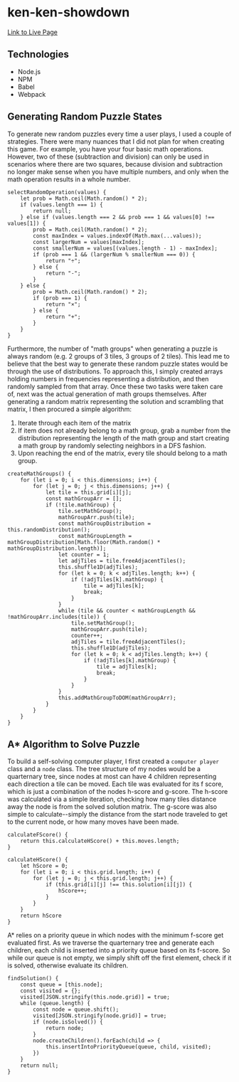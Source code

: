 # ken-ken-showdown

[Link to Live Page](https://shaoevans.github.io/ken-ken-showdown/)


## Technologies

* Node.js
* NPM
* Babel
* Webpack


## Generating Random Puzzle States

To generate new random puzzles every time a user plays, I used a couple of strategies. There were many nuances that I did not plan for when creating this game. For example, you have your four basic math operations. However, two of these (subtraction and division) can only be used in scenarios where there are two squares, because division and subtraction no longer make sense when you have multiple numbers, and only when the math operation results in a whole number. 

```
selectRandomOperation(values) {
    let prob = Math.ceil(Math.random() * 2);
    if (values.length === 1) {
        return null;
    } else if (values.length === 2 && prob === 1 && values[0] !== values[1]) {
        prob = Math.ceil(Math.random() * 2);
        const maxIndex = values.indexOf(Math.max(...values));
        const largerNum = values[maxIndex];
        const smallerNum = values[(values.length - 1) - maxIndex];
        if (prob === 1 && (largerNum % smallerNum === 0)) {
            return "÷";
        } else {
            return "-";
        }
    } else {
        prob = Math.ceil(Math.random() * 2);
        if (prob === 1) {
            return "×";
        } else {
            return "+";
        }
    }
}
```


Furthermore, the number of "math groups" when generating a puzzle is always random (e.g. 2 groups of 3 tiles, 3 groups of 2 tiles). This lead me to believe that the best way to generate these random puzzle states would be through the use of distributions. To approach this, I simply created arrays holding numbers in frequencies representing a distribution, and then randomly sampled from that array. Once these two tasks were taken care of, next was the actual generation of math groups themselves. After generating a random matrix representing the solution and scrambling that matrix, I then procured a simple algorithm:

1. Iterate through each item of the matrix
2. If item does not already belong to a math group, grab a number from the distribution representing the length of the math group and start creating a math group by randomly selecting neighbors in a DFS fashion.
3. Upon reaching the end of the matrix, every tile should belong to a math group.

```
createMathGroups() {
    for (let i = 0; i < this.dimensions; i++) {
        for (let j = 0; j < this.dimensions; j++) {
            let tile = this.grid[i][j];
            const mathGroupArr = [];
            if (!tile.mathGroup) {
                tile.setMathGroup();
                mathGroupArr.push(tile);
                const mathGroupDistribution = this.randomDistribution();
                const mathGroupLength = mathGroupDistribution[Math.floor(Math.random() * mathGroupDistribution.length)];
                let counter = 1;
                let adjTiles = tile.freeAdjacentTiles();
                this.shuffle1D(adjTiles);
                for (let k = 0; k < adjTiles.length; k++) {
                    if (!adjTiles[k].mathGroup) {
                        tile = adjTiles[k];
                        break;
                    }
                }
                while (tile && counter < mathGroupLength && !mathGroupArr.includes(tile)) {
                    tile.setMathGroup();
                    mathGroupArr.push(tile);
                    counter++;
                    adjTiles = tile.freeAdjacentTiles();
                    this.shuffle1D(adjTiles);
                    for (let k = 0; k < adjTiles.length; k++) {
                        if (!adjTiles[k].mathGroup) {
                            tile = adjTiles[k];
                            break;
                        }
                    }
                }
                this.addMathGroupToDOM(mathGroupArr);
            }
        }
    }
}
```


## A* Algorithm to Solve Puzzle

To build a self-solving computer player, I first created a `computer player` class and a `node` class. The tree structure of my nodes would be a quarternary tree, since nodes at most can have 4 children representing each direction a tile can be moved. Each tile was evaluated for its f score, which is just a combination of the nodes h-score and g-score. The h-score was calculated via a simple iteration, checking how many tiles distance away the node is from the solved solution matrix. The g-score was also simple to calculate--simply the distance from the start node traveled to get to the current node, or how many moves have been made.

```
calculateFScore() {
    return this.calculateHScore() + this.moves.length;
}

calculateHScore() {
    let hScore = 0;
    for (let i = 0; i < this.grid.length; i++) {
        for (let j = 0; j < this.grid.length; j++) {
            if (this.grid[i][j] !== this.solution[i][j]) {
                hScore++;
            }
        }
    }
    return hScore
}
```
 A* relies on a priority queue in which nodes with the minimum f-score get evaluated first. As we traverse the quarternary tree and generate each children, each child is inserted into a priority queue based on its f-score. So while our queue is not empty, we simply shift off the first element, check if it is solved, otherwise evaluate its children.
 

```
findSolution() {
    const queue = [this.node];
    const visited = {};
    visited[JSON.stringify(this.node.grid)] = true;
    while (queue.length) {
        const node = queue.shift();
        visited[JSON.stringify(node.grid)] = true;
        if (node.isSolved()) {
            return node;
        }
        node.createChildren().forEach(child => {
            this.insertIntoPriorityQueue(queue, child, visited);
        })
    }
    return null;
}

```


